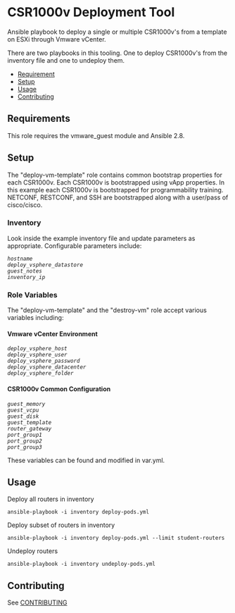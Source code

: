 # CSR1000v Deployment Tool

Ansible playbook to deploy a single or multiple CSR1000v's
from a template on ESXi through Vmware vCenter.

There are two playbooks in this tooling. One to deploy
CSR1000v's from the inventory file and one to undeploy them.


* [Requirement](#requirements)
* [Setup](#setup)
* [Usage](#usage)
* [Contributing](#contributing)

## Requirements

This role requires the vmware_guest module and Ansible 2.8.

## Setup

The "deploy-vm-template" role contains common bootstrap properties for each CSR1000v.
Each CSR1000v is bootstrapped using vApp properties. In this example each CSR1000v
is bootstrapped for programmability training. NETCONF, RESTCONF, and SSH are bootstrapped
along with a user/pass of cisco/cisco.

### Inventory

Look inside the example inventory file and update parameters as appropriate.
Configurable parameters include:

*`hostname`*\
*`deploy_vsphere_datastore`*\
*`guest_notes`*\
*`inventory_ip`*

### Role Variables

The "deploy-vm-template" and the "destroy-vm" role accept various variables including:

#### Vmware vCenter Environment

*`deploy_vsphere_host`*\
*`deploy_vsphere_user`*\
*`deploy_vsphere_password`*\
*`deploy_vsphere_datacenter`*\
*`deploy_vsphere_folder`*

#### CSR1000v Common Configuration

*`guest_memory`*\
*`guest_vcpu`*\
*`guest_disk`*\
*`guest_template`*\
*`router_gateway`*\
*`port_group1`*\
*`port_group2`*\
*`port_group3`*

These variables can be found and modified in var.yml.

## Usage

Deploy all routers in inventory
```
ansible-playbook -i inventory deploy-pods.yml
```

Deploy subset of routers in inventory
```
ansible-playbook -i inventory deploy-pods.yml --limit student-routers
```

Undeploy routers
```
ansible-playbook -i inventory undeploy-pods.yml
```

## Contributing
See [CONTRIBUTING](./CONTRIBUTING.md)